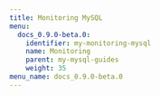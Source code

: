 ```yaml
---
title: Monitoring MySQL
menu:
  docs_0.9.0-beta.0:
    identifier: my-monitoring-mysql
    name: Monitoring
    parent: my-mysql-guides
    weight: 35
menu_name: docs_0.9.0-beta.0
---
```

